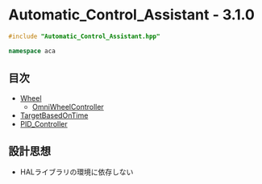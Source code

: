 # Automatic_Control_Assistant - 3.1.0
```c++
#include "Automatic_Control_Assistant.hpp"
```

```c++
namespace aca
```

## 目次
- [Wheel](wheel/README.md)
  - [OmniWheelController](wheel/omni_wheel_controller/README.md)
- [TargetBasedOnTime](target_based_on_time/README.md)
- [PID_Controller](pid_controller/README.md)

## 設計思想
- HALライブラリの環境に依存しない
